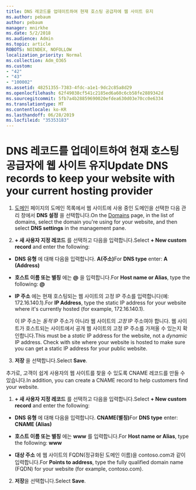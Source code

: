 ```yaml
---
title: DNS 레코드를 업데이트하여 현재 호스팅 공급자에 웹 사이트 유지
ms.author: pebaum
author: pebaum
manager: mnirkhe
ms.date: 5/2/2018
ms.audience: Admin
ms.topic: article
ROBOTS: NOINDEX, NOFOLLOW
localization_priority: Normal
ms.collection: Adm_O365
ms.custom:
- "42"
- "43"
- "100002"
ms.assetid: 48251355-7383-4fdc-a1e1-9dc2c85a8d29
ms.openlocfilehash: 62f49038cf541c2185ed6a60c6cb58fe2889342d
ms.sourcegitcommit: 5fb7a4b28859690020efdea630d03e70cc0e6334
ms.translationtype: MT
ms.contentlocale: ko-KR
ms.lasthandoff: 06/28/2019
ms.locfileid: "35353183"
---
```

# <a name="update-dns-records-to-keep-your-website-with-your-current-hosting-provider"></a><span data-ttu-id="e23ff-102">DNS 레코드를 업데이트하여 현재 호스팅 공급자에 웹 사이트 유지</span><span class="sxs-lookup"><span data-stu-id="e23ff-102">Update DNS records to keep your website with your current hosting provider</span></span>

1. <span data-ttu-id="e23ff-103">[도메인](https://portal.office.com/adminportal/home#/Domains) 페이지의 도메인 목록에서 웹 사이트에 사용 중인 도메인을 선택한 다음 관리 창에서 **DNS 설정** 을 선택합니다.</span><span class="sxs-lookup"><span data-stu-id="e23ff-103">On the [Domains](https://portal.office.com/adminportal/home#/Domains) page, in the list of domains, select the domain you're using for your website, and then select **DNS settings** in the management pane.</span></span>

2. <span data-ttu-id="e23ff-104">**+ 새 사용자 지정 레코드** 를 선택하고 다음을 입력합니다.</span><span class="sxs-lookup"><span data-stu-id="e23ff-104">Select **+ New custom record** and enter the following:</span></span>

  - <span data-ttu-id="e23ff-105">**DNS 유형** 에 대해 다음을 입력합니다. **A(주소)**</span><span class="sxs-lookup"><span data-stu-id="e23ff-105">For **DNS type** enter: **A (Address)**</span></span>

  - <span data-ttu-id="e23ff-106">**호스트 이름 또는 별칭** 에는 **@** 을 입력합니다.</span><span class="sxs-lookup"><span data-stu-id="e23ff-106">For **Host name or Alias**, type the following: **@**</span></span>

  - <span data-ttu-id="e23ff-107">**IP 주소** 에는 현재 호스팅되는 웹 사이트의 고정 IP 주소를 입력합니다(예: 172.16.140.1).</span><span class="sxs-lookup"><span data-stu-id="e23ff-107">For **IP Address**, type the static IP address for your website where it's currently hosted (for example, 172.16.140.1).</span></span>

    <span data-ttu-id="e23ff-p101">이 IP 주소는  *동적*  IP 주소가 아니라 웹 사이트의  *고정*  IP 주소여야 합니다. 웹 사이트가 호스트되는 사이트에서 공개 웹 사이트의 고정 IP 주소를 가져올 수 있는지 확인합니다.</span><span class="sxs-lookup"><span data-stu-id="e23ff-p101">This must be a  *static*  IP address for the website, not a  *dynamic*  IP address. Check with site where your website is hosted to make sure you can get a static IP address for your public website.</span></span>

3. <span data-ttu-id="e23ff-110">**저장** 을 선택합니다.</span><span class="sxs-lookup"><span data-stu-id="e23ff-110">Select **Save**.</span></span>

<span data-ttu-id="e23ff-111">추가로, 고객이 쉽게 사용자의 웹 사이트를 찾을 수 있도록 CNAME 레코드를 만들 수 있습니다.</span><span class="sxs-lookup"><span data-stu-id="e23ff-111">In addition, you can create a CNAME record to help customers find your website.</span></span>
  
1. <span data-ttu-id="e23ff-112">**+ 새 사용자 지정 레코드** 를 선택하고 다음을 입력합니다.</span><span class="sxs-lookup"><span data-stu-id="e23ff-112">Select **+ New custom record** and enter the following:</span></span>

  - <span data-ttu-id="e23ff-113">**DNS 유형** 에 대해 다음을 입력합니다. **CNAME(별칭)**</span><span class="sxs-lookup"><span data-stu-id="e23ff-113">For **DNS type** enter: **CNAME (Alias)**</span></span>

  - <span data-ttu-id="e23ff-114">**호스트 이름 또는 별칭** 에는 **www** 를 입력합니다.</span><span class="sxs-lookup"><span data-stu-id="e23ff-114">For **Host name or Alias**, type the following: **www**</span></span>

  - <span data-ttu-id="e23ff-115">**대상 주소** 에 웹 사이트의 FQDN(정규화된 도메인 이름)을 contoso.com과 같이 입력합니다.</span><span class="sxs-lookup"><span data-stu-id="e23ff-115">For **Points to address**, type the fully qualified domain name (FQDN) for your website (for example, contoso.com).</span></span>

2. <span data-ttu-id="e23ff-116">**저장**을 선택합니다.</span><span class="sxs-lookup"><span data-stu-id="e23ff-116">Select **Save**.</span></span>
